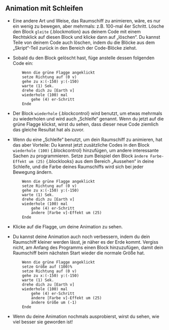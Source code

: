 ## Animation mit Schleifen

+ Eine andere Art und Weise, das Raumschiff zu animieren, wäre, es nur ein wenig zu bewegen, aber mehrmals: z.B. 100-mal 4er Schritt. Lösche den Block `gleite` {.blockmotion} aus deinem Code mit einem Rechtsklick auf diesen Block und klicke dann auf „löschen“. Du kannst Teile von deinem Code auch löschen, indem du die Blöcke aus dem „Skript“-Teil zurück in den Bereich der Code-Blöcke ziehst.

+ Sobald du den Block gelöscht hast, füge anstelle dessen folgenden Code ein:

	```blocks
		Wenn die grüne Flagge angeklickt
		setze Richtung auf (0 v)
		gehe zu x:(-150) y:(-150)
		warte (1) Sek.
		drehe dich zu [Earth v]
		wiederhole (100) mal
			gehe (4) er-Schritt
		Ende
	```

+ Der Block `wiederhole` {.blockcontrol} wird benutzt, um etwas mehrmals zu wiederholen und wird auch „Schleife“ genannt. Wenn du jetzt auf die grüne Flagge klickst, wirst du sehen, dass dieser neue Code ziemlich das gleiche Resultat hat als zuvor.

+ Wenn du eine „Schleife“ benutzt, um dein Raumschiff zu animieren, hat das aber Vorteile: Du kannst jetzt zusätzliche Codes in den Block `wiederhole (100)` {.blockcontrol} hinzufügen, um andere interessante Sachen zu programmieren. Setze zum Beispiel den Block `ändere Farbe-Effekt um (25)` {.blocklooks} aus dem Bereich „Aussehen“ in deine Schleife, und die Farbe deines Raumschiffs wird sich bei jeder Bewegung ändern.

	```blocks
		Wenn die grüne Flagge angeklickt
		setze Richtung auf (0 v)
		gehe zu x:(-150) y:(-150)
		warte (1) Sek.
		drehe dich zu [Earth v]
		wiederhole (100) mal
			gehe (4) er-Schritt
			ändere [Farbe v]-Effekt um (25)
		Ende
	```

+ Klicke auf die Flagge, um deine Animation zu sehen.

+ Du kannst deine Animation auch noch verbessern, indem du dein Raumschiff kleiner werden lässt, je näher es der Erde kommt. Vergiss nicht, am Anfang des Programms einen Block hinzuzufügen, damit dein Raumschiff beim nächsten Start wieder die normale Größe hat.

	```blocks
		Wenn die grüne Flagge angeklickt
		setze Größe auf (100)%
		setze Richtung auf (0 v)
		gehe zu x:(-150) y:(-150)
		warte (1) Sek.
		drehe dich zu [Earth v]
		wiederhole (100) mal
			gehe (4) er-Schritt
			ändere [Farbe v]-Effekt um (25)
			ändere Größe um (-1)
		Ende
	```

+ Wenn du deine Animation nochmals ausprobierst, wirst du sehen, wie viel besser sie geworden ist!
